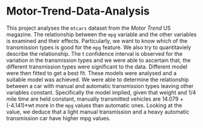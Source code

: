 # Motor-Trend-Data-Analysis
This project analyses the `mtcars` dataset from the *Motor Trend* US magazine. The relationship between the `mpg` variable and the other variables is examined and their effects. Particularly, we want to know which of the transmission types is good for the `mpg` feature. We also try to quantitaviely describe the relationship. The t confidence interval is observed for the variation in the transmission types and we were able to ascertain that, the different transmission types were significant to the data. Different model were then fitted to get a best fit. These models were analysed and a suitable model was achieved. We were able to determine the relationship between a  car with manual and automatic transmission types leaving other variables constant. Specifically the model implied, given that weight and 1/4 mile time are held constant, manually transmitted vehicles are 14.079 + (-4.141)*wt more in the `mpg` values than automatic ones. Looking at the value, we deduce that a light manual transmission and a heavy automatic transmission car have higher mpg values.
